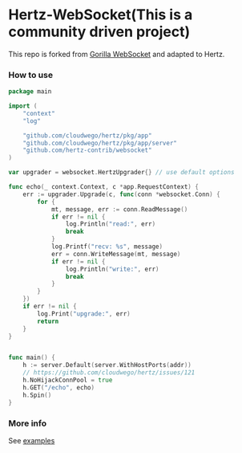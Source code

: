# Hertz-WebSocket(This is a community driven project)


This repo is forked from [Gorilla WebSocket](https://github.com/gorilla/websocket/) and adapted to Hertz.

### How to use
```go
package main

import (
	"context"
	"log"

	"github.com/cloudwego/hertz/pkg/app"
	"github.com/cloudwego/hertz/pkg/app/server"
	"github.com/hertz-contrib/websocket"
)

var upgrader = websocket.HertzUpgrader{} // use default options

func echo(_ context.Context, c *app.RequestContext) {
	err := upgrader.Upgrade(c, func(conn *websocket.Conn) {
		for {
			mt, message, err := conn.ReadMessage()
			if err != nil {
				log.Println("read:", err)
				break
			}
			log.Printf("recv: %s", message)
			err = conn.WriteMessage(mt, message)
			if err != nil {
				log.Println("write:", err)
				break
			}
		}
	})
	if err != nil {
		log.Print("upgrade:", err)
		return
	}
}


func main() {
	h := server.Default(server.WithHostPorts(addr))
	// https://github.com/cloudwego/hertz/issues/121
	h.NoHijackConnPool = true
	h.GET("/echo", echo)
	h.Spin()
}

```

### More info

See [examples](examples/)

